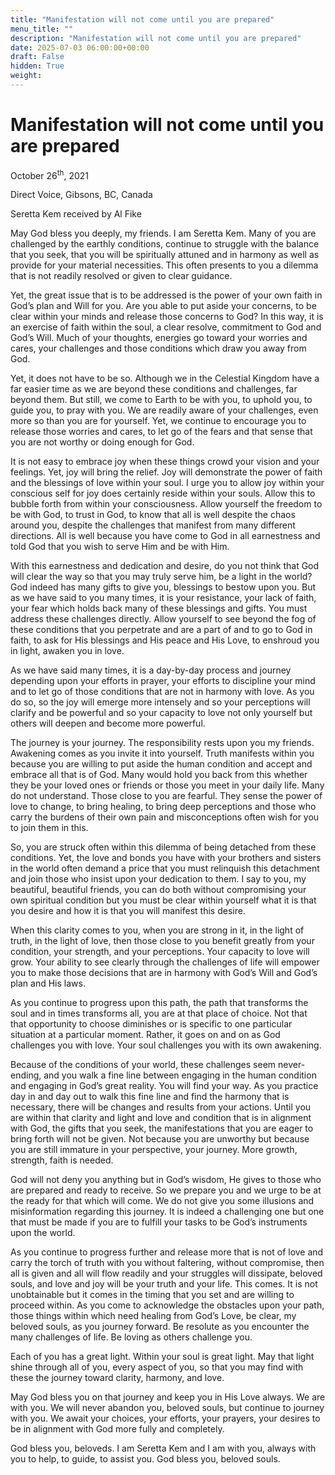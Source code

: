 ```yaml
---
title: "Manifestation will not come until you are prepared"
menu_title: ""
description: "Manifestation will not come until you are prepared"
date: 2025-07-03 06:00:00+00:00
draft: False
hidden: True
weight:
---
```

# Manifestation will not come until you are prepared

October 26<sup>th</sup>, 2021

Direct Voice, Gibsons, BC, Canada

Seretta Kem received by Al Fike

May God bless you deeply, my friends. I am Seretta Kem. Many of you are challenged by the earthly conditions, continue to struggle with the balance that you seek, that you will be spiritually attuned and in harmony as well as provide for your material necessities. This often presents to you a dilemma that is not readily resolved or given to clear guidance.

Yet, the great issue that is to be addressed is the power of your own faith in God’s plan and Will for you. Are you able to put aside your concerns, to be clear within your minds and release those concerns to God? In this way, it is an exercise of faith within the soul, a clear resolve, commitment to God and God’s Will. Much of your thoughts, energies go toward your worries and cares, your challenges and those conditions which draw you away from God.

Yet, it does not have to be so. Although we in the Celestial Kingdom have a far easier time as we are beyond these conditions and challenges, far beyond them. But still, we come to Earth to be with you, to uphold you, to guide you, to pray with you. We are readily aware of your challenges, even more so than you are for yourself. Yet, we continue to encourage you to release those worries and cares, to let go of the fears and that sense that you are not worthy or doing enough for God.

It is not easy to embrace joy when these things crowd your vision and your feelings. Yet, joy will bring the relief. Joy will demonstrate the power of faith and the blessings of love within your soul. I urge you to allow joy within your conscious self for joy does certainly reside within your souls. Allow this to bubble forth from within your consciousness. Allow yourself the freedom to be with God, to trust in God, to know that all is well despite the chaos around you, despite the challenges that manifest from many different directions. All is well because you have come to God in all earnestness and told God that you wish to serve Him and be with Him.

With this earnestness and dedication and desire, do you not think that God will clear the way so that you may truly serve him, be a light in the world? God indeed has many gifts to give you, blessings to bestow upon you. But as we have said to you many times, it is your resistance, your lack of faith, your fear which holds back many of these blessings and gifts. You must address these challenges directly. Allow yourself to see beyond the fog of these conditions that you perpetrate and are a part of and to go to God in faith, to ask for His blessings and His peace and His Love, to enshroud you in light, awaken you in love.

As we have said many times, it is a day-by-day process and journey depending upon your efforts in prayer, your efforts to discipline your mind and to let go of those conditions that are not in harmony with love. As you do so, so the joy will emerge more intensely and so your perceptions will clarify and be powerful and so your capacity to love not only yourself but others will deepen and become more powerful.

The journey is your journey. The responsibility rests upon you my friends. Awakening comes as you invite it into yourself. Truth manifests within you because you are willing to put aside the human condition and accept and embrace all that is of God. Many would hold you back from this whether they be your loved ones or friends or those you meet in your daily life. Many do not understand. Those close to you are fearful. They sense the power of love to change, to bring healing, to bring deep perceptions and those who carry the burdens of their own pain and misconceptions often wish for you to join them in this.

So, you are struck often within  this dilemma of being detached from these conditions. Yet, the love and bonds you have with your brothers and sisters in the world often demand a price that you must relinquish this detachment and join those who insist upon your dedication to them. I say to you, my beautiful, beautiful friends, you can do both without compromising your own spiritual condition but you must be clear within yourself what it is that you desire and how it is that you will manifest this desire.

When this clarity comes to you, when you are strong in it, in the light of truth, in the light of love, then those close to you benefit greatly from your condition, your strength, and your perceptions. Your capacity to love will grow. Your ability to see clearly through the challenges of life will empower you to make those decisions that are in harmony with God’s Will and God’s plan and His laws.

As you continue to progress upon this path, the path that transforms the soul and in times transforms all, you are at that place of choice. Not that that opportunity to choose diminishes or is specific to one particular situation at a particular moment. Rather, it goes on and on as God challenges you with love. Your soul challenges you with its own awakening.

Because of the conditions of your world, these challenges seem never-ending, and you walk a fine line between engaging in the human condition and engaging in God’s great reality. You will find your way. As you practice day in and day out to walk this fine line and find the harmony that is necessary, there will be changes and results from your actions. Until you are within that clarity and light and love and condition that is in alignment with God, the gifts that you seek, the manifestations that you are eager to bring forth will not be given. Not because you are unworthy but because you are still immature in your perspective, your journey. More growth, strength, faith is needed.

God will not deny you anything but in God’s wisdom, He gives to those who are prepared and ready to receive. So we prepare you and we urge to be at the ready for that which will come. We do not give you some illusions and misinformation regarding this journey. It is indeed a challenging one but one that must be made if you are to fulfill your tasks to be God’s instruments upon the world.

As you continue to progress further and release more that is not of love and carry the torch of truth with you without faltering, without compromise, then all is given and all will flow readily and your struggles will dissipate, beloved souls, and love and joy will be your truth and your life. This comes. It is not unobtainable but it comes in the timing that you set and are willing to proceed within. As you come to acknowledge the obstacles upon your path, those things within which need healing from God’s Love, be clear, my beloved souls, as you journey forward. Be resolute as you encounter the many challenges of life. Be loving as others challenge you.

Each of you has a great light. Within your soul is great light. May that light shine through all of you, every aspect of you, so that you may find with these the journey toward clarity, harmony, and love.

May God bless you on that journey and keep you in His Love always. We are with you. We will never abandon you, beloved souls, but continue to journey with you. We await your choices, your efforts, your prayers, your desires to be in alignment with God more fully and completely.

God bless you, beloveds. I am Seretta Kem and I am with you, always with you to help, to guide, to assist you. God bless you, beloved souls. 
